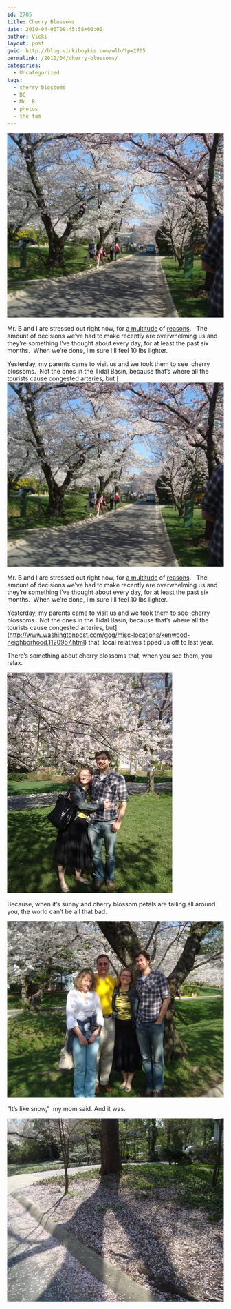 ```yaml
---
id: 2705
title: Cherry Blossoms
date: 2010-04-05T09:45:58+00:00
author: Vicki
layout: post
guid: http://blog.vickiboykis.com/wlb/?p=2705
permalink: /2010/04/cherry-blossoms/
categories:
  - Uncategorized
tags:
  - cherry blossoms
  - DC
  - Mr. B
  - photos
  - the fam
---
```

[<img class="aligncenter size-full wp-image-2707" title="DSC03083" src="https://raw.githubusercontent.com/veekaybee/wlb/gh-pages/assets/images/2010/04/DSC03083.jpg" alt="" width="571" height="428" />](https://raw.githubusercontent.com/veekaybee/wlb/gh-pages/assets/images/2010/04/DSC03083.jpg)

Mr. B and I are stressed out right now, for [a multitude](http://blog.vickiboykis.com/wlb/2010/03/23/a-russian-fairy-tale-tori-and-the-firebird/) of [reasons](http://blog.vickiboykis.com/wlb/2010/03/15/whoever-said-life-is-about-adventure-and-risk-taking-never-had-typhoid-shots/).   The amount of decisions we&#8217;ve had to make recently are overwhelming us and they&#8217;re something I&#8217;ve thought about every day, for at least the past six months.  When we&#8217;re done, I&#8217;m sure I&#8217;ll feel 10 lbs lighter.

Yesterday, my parents came to visit us and we took them to see  cherry blossoms.  Not the ones in the Tidal Basin, because that&#8217;s where all the tourists cause congested arteries, but [[<img class="aligncenter size-full wp-image-2707" title="DSC03083" src="https://raw.githubusercontent.com/veekaybee/wlb/gh-pages/assets/images/2010/04/DSC03083.jpg" alt="" width="571" height="428" />](https://raw.githubusercontent.com/veekaybee/wlb/gh-pages/assets/images/2010/04/DSC03083.jpg)

Mr. B and I are stressed out right now, for [a multitude](http://blog.vickiboykis.com/wlb/2010/03/23/a-russian-fairy-tale-tori-and-the-firebird/) of [reasons](http://blog.vickiboykis.com/wlb/2010/03/15/whoever-said-life-is-about-adventure-and-risk-taking-never-had-typhoid-shots/).   The amount of decisions we&#8217;ve had to make recently are overwhelming us and they&#8217;re something I&#8217;ve thought about every day, for at least the past six months.  When we&#8217;re done, I&#8217;m sure I&#8217;ll feel 10 lbs lighter.

Yesterday, my parents came to visit us and we took them to see  cherry blossoms.  Not the ones in the Tidal Basin, because that&#8217;s where all the tourists cause congested arteries, but](http://www.washingtonpost.com/gog/misc-locations/kenwood-neighborhood,1120957.html) that  local relatives tipped us off to last year.

There&#8217;s something about cherry blossoms that, when you see them, you relax.

[<img class="aligncenter size-full wp-image-2708" title="DSC03087_2" src="https://raw.githubusercontent.com/veekaybee/wlb/gh-pages/assets/images/2010/04/DSC03087_2.jpg" alt="" width="384" height="512" />](https://raw.githubusercontent.com/veekaybee/wlb/gh-pages/assets/images/2010/04/DSC03087_2.jpg)

Because, when it&#8217;s sunny and cherry blossom petals are falling all around you, the world can&#8217;t be all that bad.

[<img class="aligncenter size-full wp-image-2709" title="DSC03084" src="https://raw.githubusercontent.com/veekaybee/wlb/gh-pages/assets/images/2010/04/DSC03084.jpg" alt="" width="547" height="410" />](https://raw.githubusercontent.com/veekaybee/wlb/gh-pages/assets/images/2010/04/DSC03084.jpg)

&#8220;It&#8217;s like snow,&#8221;  my mom said. And it was.

[<img class="aligncenter size-full wp-image-2710" title="DSC03099" src="https://raw.githubusercontent.com/veekaybee/wlb/gh-pages/assets/images/2010/04/DSC03099.jpg" alt="" width="568" height="426" />](https://raw.githubusercontent.com/veekaybee/wlb/gh-pages/assets/images/2010/04/DSC03099.jpg)